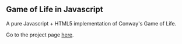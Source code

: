 ## Game of Life in Javascript

A pure Javascript + HTML5 implementation of Conway's Game of Life.

Go to the project page [here](http://jskelcy.github.io/life/).
